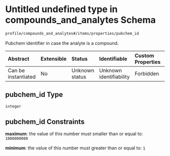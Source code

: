 # Untitled undefined type in compounds\_and\_analytes Schema

```txt
profile/compounds_and_analytes#/items/properties/pubchem_id
```

Pubchem identifier in case the analyte is a compound.

| Abstract            | Extensible | Status         | Identifiable            | Custom Properties | Additional Properties | Access Restrictions | Defined In                                                                                                    |
| :------------------ | :--------- | :------------- | :---------------------- | :---------------- | :-------------------- | :------------------ | :------------------------------------------------------------------------------------------------------------ |
| Can be instantiated | No         | Unknown status | Unknown identifiability | Forbidden         | Allowed               | none                | [compounds\_and\_analytes.schema.json\*](../../out/compounds_and_analytes.schema.json "open original schema") |

## pubchem\_id Type

`integer`

## pubchem\_id Constraints

**maximum**: the value of this number must smaller than or equal to: `1000000000`

**minimum**: the value of this number must greater than or equal to: `1`
